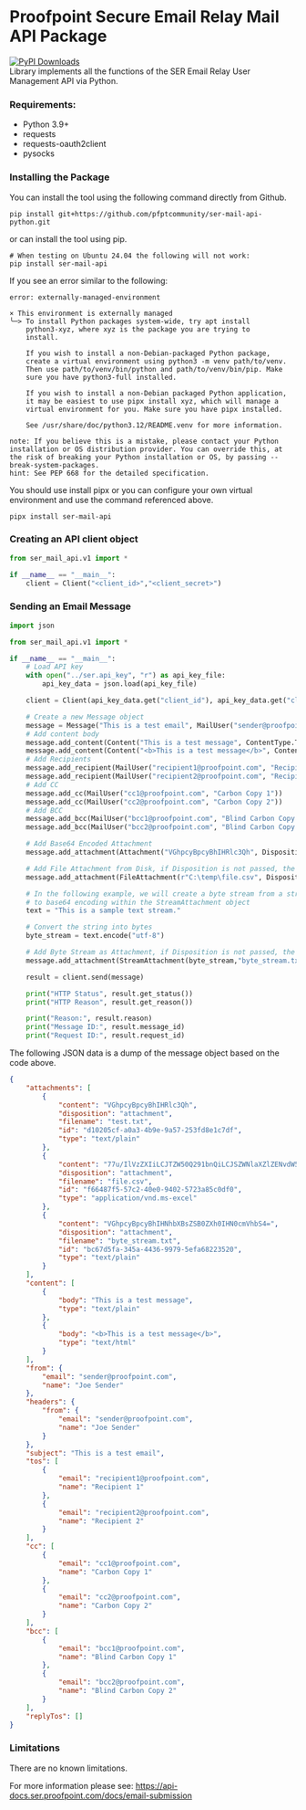 # Proofpoint Secure Email Relay Mail API Package
[![PyPI Downloads](https://static.pepy.tech/badge/ser-mail-api)](https://pepy.tech/projects/ser-mail-api)  
Library implements all the functions of the SER Email Relay User Management API via Python.

### Requirements:

* Python 3.9+
* requests
* requests-oauth2client
* pysocks

### Installing the Package

You can install the tool using the following command directly from Github.

```
pip install git+https://github.com/pfptcommunity/ser-mail-api-python.git
```

or can install the tool using pip.

```
# When testing on Ubuntu 24.04 the following will not work:
pip install ser-mail-api
```

If you see an error similar to the following:

```
error: externally-managed-environment

× This environment is externally managed
╰─> To install Python packages system-wide, try apt install
    python3-xyz, where xyz is the package you are trying to
    install.

    If you wish to install a non-Debian-packaged Python package,
    create a virtual environment using python3 -m venv path/to/venv.
    Then use path/to/venv/bin/python and path/to/venv/bin/pip. Make
    sure you have python3-full installed.

    If you wish to install a non-Debian packaged Python application,
    it may be easiest to use pipx install xyz, which will manage a
    virtual environment for you. Make sure you have pipx installed.

    See /usr/share/doc/python3.12/README.venv for more information.

note: If you believe this is a mistake, please contact your Python installation or OS distribution provider. You can override this, at the risk of breaking your Python installation or OS, by passing --break-system-packages.
hint: See PEP 668 for the detailed specification.
```

You should use install pipx or you can configure your own virtual environment and use the command referenced above.

```
pipx install ser-mail-api
```

### Creating an API client object

```python
from ser_mail_api.v1 import *

if __name__ == "__main__":
    client = Client("<client_id>","<client_secret>")
```

### Sending an Email Message

```python
import json

from ser_mail_api.v1 import *

if __name__ == "__main__":
    # Load API key
    with open("../ser.api_key", "r") as api_key_file:
        api_key_data = json.load(api_key_file)

    client = Client(api_key_data.get("client_id"), api_key_data.get("client_secret"))

    # Create a new Message object
    message = Message("This is a test email", MailUser("sender@proofpoint.com", "Joe Sender"))
    # Add content body
    message.add_content(Content("This is a test message", ContentType.TEXT))
    message.add_content(Content("<b>This is a test message</b>", ContentType.HTML))
    # Add Recipients
    message.add_recipient(MailUser("recipient1@proofpoint.com", "Recipient 1"))
    message.add_recipient(MailUser("recipient2@proofpoint.com", "Recipient 2"))
    # Add CC
    message.add_cc(MailUser("cc1@proofpoint.com", "Carbon Copy 1"))
    message.add_cc(MailUser("cc2@proofpoint.com", "Carbon Copy 2"))
    # Add BCC
    message.add_bcc(MailUser("bcc1@proofpoint.com", "Blind Carbon Copy 1"))
    message.add_bcc(MailUser("bcc2@proofpoint.com", "Blind Carbon Copy 2"))

    # Add Base64 Encoded Attachment
    message.add_attachment(Attachment("VGhpcyBpcyBhIHRlc3Qh", Disposition.ATTACHMENT, "test.txt", "text/plain"))

    # Add File Attachment from Disk, if Disposition is not passed, the default is Disposition.ATTACHMENT
    message.add_attachment(FileAttachment(r"C:\temp\file.csv", Disposition.ATTACHMENT))

    # In the following example, we will create a byte stream from a string. This byte stream is converted
    # to base64 encoding within the StreamAttachment object
    text = "This is a sample text stream."

    # Convert the string into bytes
    byte_stream = text.encode("utf-8")

    # Add Byte Stream as Attachment, if Disposition is not passed, the default is Disposition.ATTACHMENT
    message.add_attachment(StreamAttachment(byte_stream,"byte_stream.txt", "text/plain", Disposition.ATTACHMENT))

    result = client.send(message)

    print("HTTP Status", result.get_status())
    print("HTTP Reason", result.get_reason())

    print("Reason:", result.reason)
    print("Message ID:", result.message_id)
    print("Request ID:", result.request_id)
```

The following JSON data is a dump of the message object based on the code above.

```json
{
    "attachments": [
        {
            "content": "VGhpcyBpcyBhIHRlc3Qh",
            "disposition": "attachment",
            "filename": "test.txt",
            "id": "d10205cf-a0a3-4b9e-9a57-253fd8e1c7df",
            "type": "text/plain"
        },
        {
            "content": "77u/IlVzZXIiLCJTZW50Q291bnQiLCJSZWNlaXZlZENvdW50Ig0KIm5vcmVwbHlAcHJvb2Zwb2ludC5jb20sIGxqZXJhYmVrQHBmcHQuaW8iLCIwIiwiMCINCg==",
            "disposition": "attachment",
            "filename": "file.csv",
            "id": "f66487f5-57c2-40e0-9402-5723a85c0df0",
            "type": "application/vnd.ms-excel"
        },
        {
            "content": "VGhpcyBpcyBhIHNhbXBsZSB0ZXh0IHN0cmVhbS4=",
            "disposition": "attachment",
            "filename": "byte_stream.txt",
            "id": "bc67d5fa-345a-4436-9979-5efa68223520",
            "type": "text/plain"
        }
    ],
    "content": [
        {
            "body": "This is a test message",
            "type": "text/plain"
        },
        {
            "body": "<b>This is a test message</b>",
            "type": "text/html"
        }
    ],
    "from": {
        "email": "sender@proofpoint.com",
        "name": "Joe Sender"
    },
    "headers": {
        "from": {
            "email": "sender@proofpoint.com",
            "name": "Joe Sender"
        }
    },
    "subject": "This is a test email",
    "tos": [
        {
            "email": "recipient1@proofpoint.com",
            "name": "Recipient 1"
        },
        {
            "email": "recipient2@proofpoint.com",
            "name": "Recipient 2"
        }
    ],
    "cc": [
        {
            "email": "cc1@proofpoint.com",
            "name": "Carbon Copy 1"
        },
        {
            "email": "cc2@proofpoint.com",
            "name": "Carbon Copy 2"
        }
    ],
    "bcc": [
        {
            "email": "bcc1@proofpoint.com",
            "name": "Blind Carbon Copy 1"
        },
        {
            "email": "bcc2@proofpoint.com",
            "name": "Blind Carbon Copy 2"
        }
    ],
    "replyTos": []
}
```

### Limitations

There are no known limitations.

For more information please see: https://api-docs.ser.proofpoint.com/docs/email-submission
